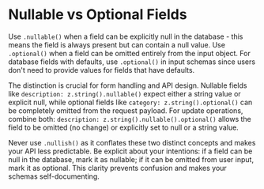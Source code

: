 # Nullable vs Optional Fields

Use `.nullable()` when a field can be explicitly null in the database - this means the field is always present but can contain a null value. Use `.optional()` when a field can be omitted entirely from the input object. For database fields with defaults, use `.optional()` in input schemas since users don't need to provide values for fields that have defaults.

The distinction is crucial for form handling and API design. Nullable fields like `description: z.string().nullable()` expect either a string value or explicit null, while optional fields like `category: z.string().optional()` can be completely omitted from the request payload. For update operations, combine both: `description: z.string().nullable().optional()` allows the field to be omitted (no change) or explicitly set to null or a string value.

Never use `.nullish()` as it conflates these two distinct concepts and makes your API less predictable. Be explicit about your intentions: if a field can be null in the database, mark it as nullable; if it can be omitted from user input, mark it as optional. This clarity prevents confusion and makes your schemas self-documenting.